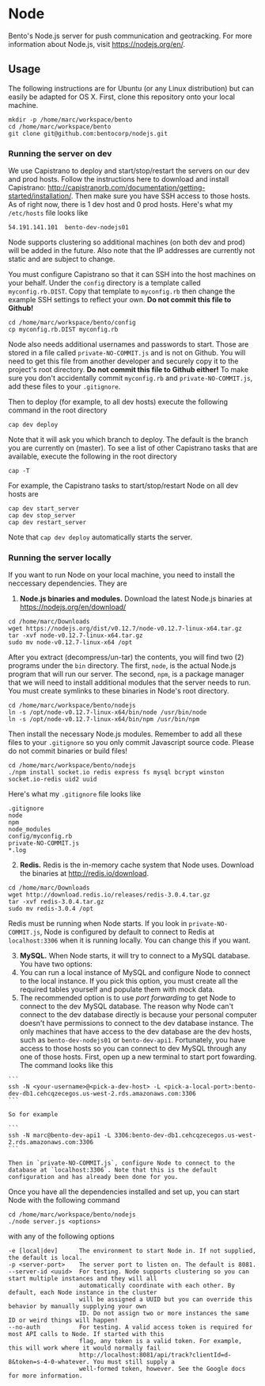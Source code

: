 # Node
Bento's Node.js server for push communication and geotracking. For more information about Node.js, visit https://nodejs.org/en/.

## Usage
The following instructions are for Ubuntu (or any Linux distribution) but can easily be adapted for OS X. First, clone this repository onto your local machine.

```
mkdir -p /home/marc/workspace/bento
cd /home/marc/workspace/bento
git clone git@github.com:bentocorp/nodejs.git
```

### Running the server on dev
We use Capistrano to deploy and start/stop/restart the servers on our dev and prod hosts. Follow the instructions here to download and install Capistrano: http://capistranorb.com/documentation/getting-started/installation/. Then make sure you have SSH access to those hosts. As of right now, there is 1 dev host and 0 prod hosts. Here's what my `/etc/hosts` file looks like

```
54.191.141.101  bento-dev-nodejs01
```

Node supports clustering so additional machines (on both dev and prod) will be added in the future. Also note that the IP addresses are currently not static and are subject to change.

You must configure Capistrano so that it can SSH into the host machines on your behalf. Under the `config` directory is a template called `myconfig.rb.DIST`. Copy that template to `myconfig.rb` then change the example SSH settings to reflect your own. **Do not commit this file to Github!**

```
cd /home/marc/workspace/bento/config
cp myconfig.rb.DIST myconfig.rb
```

Node also needs additional usernames and passwords to start. Those are stored in a file called `private-NO-COMMIT.js` and is not on Github. You will need to get this file from another developer and securely copy it to the project's root directory. **Do not commit this file to Github either!** To make sure you don't accidentally commit `myconfig.rb` and `private-NO-COMMIT.js`, add these files to your `.gitignore`.

Then to deploy (for example, to all dev hosts) execute the following command in the root directory

`cap dev deploy`

Note that it will ask you which branch to deploy. The default is the branch you are currently on (master). To see a list of other Capistrano tasks that are available, execute the following in the root directory

`cap -T`

For example, the Capistrano tasks to start/stop/restart Node on all dev hosts are

```
cap dev start_server
cap dev stop_server
cap dev restart_server
```

Note that `cap dev deploy` automatically starts the server.

### Running the server locally

If you want to run Node on your local machine, you need to install the neccessary dependencies. They are

1. **Node.js binaries and modules.** Download the latest Node.js binaries at https://nodejs.org/en/download/

 ```
 cd /home/marc/Downloads
 wget https://nodejs.org/dist/v0.12.7/node-v0.12.7-linux-x64.tar.gz
 tar -xvf node-v0.12.7-linux-x64.tar.gz
 sudo mv node-v0.12.7-linux-x64 /opt
 ```
 
 After you extract (decompress/un-tar) the contents, you will find two (2) programs under the `bin` directory. The first, `node`, is the actual Node.js program that will run our server. The second, `npm`, is a package manager that we will need to install additional modules that the server needs to run. You must create symlinks to these binaries in Node's root directory.

 ```
 cd /home/marc/workspace/bento/nodejs
 ln -s /opt/node-v0.12.7-linux-x64/bin/node /usr/bin/node
 ln -s /opt/node-v0.12.7-linux-x64/bin/npm /usr/bin/npm
 ```

 Then install the necessary Node.js modules. Remember to add all these files to your `.gitignore` so you only commit Javascript source code. Please do not commit binaries or build files!

 ```
 cd /home/marc/workspace/bento/nodejs
 ./npm install socket.io redis express fs mysql bcrypt winston socket.io-redis uid2 uuid
 ```

 Here's what my `.gitignore` file looks like

 ```
 .gitignore
 node
 npm
 node_modules
 config/myconfig.rb
 private-NO-COMMIT.js
 *.log
 ```

2. **Redis.** Redis is the in-memory cache system that Node uses. Download the binaries at http://redis.io/download.

 ```
 cd /home/marc/Downloads
 wget http://download.redis.io/releases/redis-3.0.4.tar.gz
 tar -xvf redis-3.0.4.tar.gz
 sudo mv redis-3.0.4 /opt
 ```

 Redis must be running when Node starts. If you look in `private-NO-COMMIT.js`, Node is configured by default to connect to Redis at `localhost:3306` when it is running locally. You can change this if you want.

3. **MySQL.** When Node starts, it will try to connect to a MySQL database. You have two options:
  1. You can run a local instance of MySQL and configure Node to connect to the local instance. If you pick this option, you must create all the required tables yourself and populate them with mock data.
  2. The recommended option is to use *port forwarding* to get Node to connect to the dev MySQL database. The reason why Node can't connect to the dev database directly is because your personal computer doesn't have permissions to connect to the dev database instance. The only machines that have access to the dev database are the dev hosts, such as `bento-dev-nodejs01` or `bento-dev-api1`. Fortunately, you have access to those hosts so you can connect to dev MySQL through any one of those hosts. First, open up a new terminal to start port fowarding. The command looks like this  
    
    ```
    ssh -N <your-username>@<pick-a-dev-host> -L <pick-a-local-port>:bento-dev-db1.cehcqzecegos.us-west-2.rds.amazonaws.com:3306
    ```
    
    So for example  
    
    ```
    ssh -N marc@bento-dev-api1 -L 3306:bento-dev-db1.cehcqzecegos.us-west-2.rds.amazonaws.com:3306
    ```
    
    Then in `private-NO-COMMIT.js`, configure Node to connect to the database at `localhost:3306`. Note that this is the default configuration and has already been done for you.

Once you have all the dependencies installed and set up, you can start Node with the following command

```
cd /home/marc/workspace/bento/nodejs
./node server.js <options>
```

with any of the following options

```
-e [local|dev]		The environment to start Node in. If not supplied, the default is local.
-p <server-port>	The server port to listen on. The default is 8081.
--server-id <uuid>	For testing. Node supports clustering so you can start multiple instances and they will all
					automatically coordinate with each other. By default, each Node instance in the cluster
					will be assigned a UUID but you can override this behavior by manually supplying your own
					ID. Do not assign two or more instances the same ID or weird things will happen!
--no-auth			For testing. A valid access token is required for most API calls to Node. If started with this
      				flag, any token is a valid token. For example, this will work where it would normally fail
      				http://localhost:8081/api/track?clientId=d-8&token=s-4-0-whatever. You must still supply a
      				well-formed token, however. See the Google docs for more information.
```

